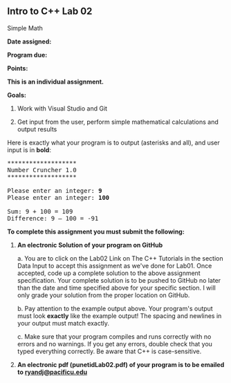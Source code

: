 ## Intro to C++ Lab 02

Simple Math

**Date assigned:** 

**Program due:**

**Points:** 

**This is an individual assignment.**

**Goals:**

1.  Work with Visual Studio and Git

2.  Get input from the user, perform simple mathematical calculations and output results


Here is exactly what your program is to output (asterisks and all), and
user input is in **bold**:

<pre>
*******************
Number Cruncher 1.0
*******************

Please enter an integer: <b>9</b>
Please enter an integer: <b>100</b>

Sum: 9 + 100 = 109
Difference: 9 – 100 = -91
</pre>

**To complete this assignment you must submit the following:**

1.  **An electronic Solution of your program on GitHub**

    a.  You are to click on the Lab02 Link on The C++ Tutorials in the section Data Input to accept this
        assignment as we've done for Lab01. Once accepted, code up a
        complete solution to the above assignment specification. Your
        complete solution is to be pushed to GitHub no later than the
        date and time specified above for your specific section. I will
        only grade your solution from the proper location on GitHub.

    b.  Pay attention to the example output above. Your program's output
        must look **exactly** like the example output! The spacing and
        newlines in your output must match exactly.

    c.  Make sure that your program compiles and runs correctly with no
        errors and no warnings. If you get any errors, double check that
        you typed everything correctly. Be aware that C++ is
        case-sensitive.

2.  **An electronic pdf (punetidLab02.pdf) of your program is to be emailed to ryandj@pacificu.edu**
